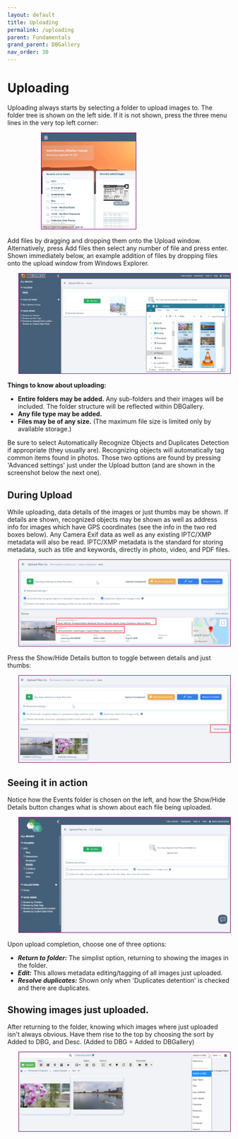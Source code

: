```yaml
---
layout: default
title: Uploading
permalink: /uploading
parent: Fundamentals
grand_parent: DBGallery
nav_order: 30
---
```


# Uploading

Uploading always starts by selecting a folder to upload images to.  The folder tree is shown on the left side.  If it is not shown, press the three menu lines in the very top left corner:

<p style="margin-left: 15%;"><img style="border: 1px solid purple;" width="50%" src="/assets/Upload-FolderTree.gif" alt="Uploading Drag and Drop Files"/></p>

Add files by dragging and dropping them onto the Upload window.  Alternatively, press Add files then select any number of file and press enter.  Shown immediately below, an example addition of files by dropping files onto the upload window from Windows Explorer.

<p style="margin-left: 5%;"><img style="border: 1px solid purple;" src="/assets/Upload-DnD.png" alt="Uploading Drag and Drop Files"/></p>

**Things to know about uploading:**

- **Entire folders may be added.**  Any sub-folders and their images will be included.  The folder structure will be reflected within DBGallery.
- **Any file type may be added.**
- **Files may be of any size.**  (The maximum file size is limited only by available storage.)

Be sure to select Automatically Recognize Objects and Duplicates Detection if appropriate (they usually are). Recognizing objects will automatically tag common items found in photos.  Those two options are found by pressing 'Advanced settings' just under the Upload button (and are shown in the screenshot below the next one).

## During Upload
While uploading, data details of the images or just thumbs may be shown.  If details are shown, recognized objects may be shown as well as address info for images which have GPS coordinates (see the info in the two red boxes below).  Any Camera Exif data as well as any existing IPTC/XMP metadata will also be read. IPTC/XMP metadata is the standard for storing metadata, such as title and keywords, directly in photo, video, and PDF files. 

<p style="margin-left: 5%;"><img style="border: 1px solid purple;" src="/assets/Upload-Details.png" alt="Uploading Details"/></p>

Press the Show/Hide Details button to toggle between details and just thumbs:

<p style="margin-left: 5%;"><img style="border: 1px solid purple;" src="/assets/Upload-ShowHideDetails.png" alt="Uploading Show/Hide Details"/></p>

## Seeing it in action
Notice how the Events folder is chosen on the left, and how the Show/Hide Details button changes what is shown about each file being uploaded.

<p style="margin-left: 5%;"><img style="border: 1px solid purple;" src="/assets/Upload-DnDOverview.gif" alt="Uploading: Animated Overview"/></p>

Upon upload completion, choose one of three options:
- ***Return to folder:*** The simplist option, returning to showing the images in the folder.
- ***Edit:*** This allows metadata editing/tagging of all images just uploaded.
- ***Resolve duplicates:*** Shown only when 'Duplicates detention' is checked and there are duplicates.

## Showing images just uploaded.
After returning to the folder, knowing which images where just uploaded isn't always obvious.  Have them rise to the top by choosing the sort by Added to DBG, and Desc.  (Added to DBG = Added to DBGallery)

<p style="margin-left: 5%;"><img style="border: 1px solid purple;" src="/assets/Upload-SortByAddedToDBG.png" alt="Uploading: Sort by when added to the database"/></p>
